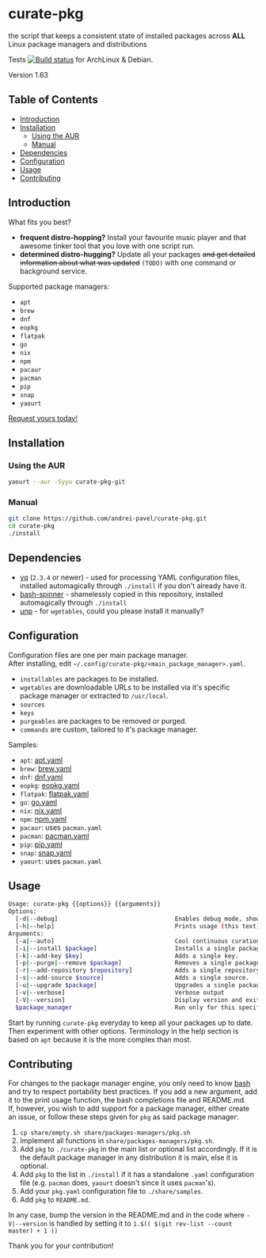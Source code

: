 # curate-pkg

the script that keeps a consistent state of installed packages across **ALL** Linux package managers and distributions

Tests [![Build status](https://circleci.com/gh/andrei-pavel/curate-pkg.svg?style=svg)](https://circleci.com/gh/andrei-pavel/curate-pkg) for ArchLinux & Debian.

Version 1.63


## Table of Contents

- [Introduction](#introduction)
- [Installation](#installation)
  - [Using the AUR](#using-the-aur)
  - [Manual](#manual)
- [Dependencies](#dependencies)
- [Configuration](#configuration)
- [Usage](#usage)
- [Contributing](#contributing)


## Introduction

What fits you best?
- **frequent distro-hopping?** Install your favourite music player and that awesome tinker tool that you love with one script run.
- **determined distro-hugging?** Update all your packages ~~and get detailed information about what was updated~~ `(TODO)` with one command or background service.

Supported package managers:
- `apt`
- `brew`
- `dnf`
- `eopkg`
- `flatpak`
- `go`
- `nix`
- `npm`
- `pacaur`
- `pacman`
- `pip`
- `snap`
- `yaourt`

[Request yours today!](https://github.com/andrei-pavel/curate-pkg/issues/new)


## Installation

### Using the AUR

```sh
yaourt --aur -Syyu curate-pkg-git
```

### Manual

```sh
git clone https://github.com/andrei-pavel/curate-pkg.git
cd curate-pkg
./install
```


## Dependencies

- [yq](https://github.com/kislyuk/yq) (`2.3.4` or newer) - used for processing YAML configuration files, installed automagically through `./install` if you don't already have it.
- [bash-spinner](https://github.com/tlatsas/bash-spinner) - shamelessly copied in this repository, installed automagically through `./install`
- [unp](https://github.com/mitsuhiko/unp) - for `wgetables`, could you please install it manually?


## Configuration

Configuration files are one per main package manager.<br/>
After installing, edit `~/.config/curate-pkg/<main_package_manager>.yaml`.

- `installables` are packages to be installed.
- `wgetables` are downloadable URLs to be installed via it's specific package manager or extracted to `/usr/local`.
- `sources`
- `keys`
- `purgeables` are packages to be removed or purged.
- `commands` are custom, tailored to it's package manager.

Samples:
- `apt`: [apt.yaml](share/samples/apt.yaml)
- `brew`: [brew.yaml](share/samples/brew.yaml)
- `dnf`: [dnf.yaml](share/samples/dnf.yaml)
- `eopkg`: [eopkg.yaml](share/samples/eopkg.yaml)
- `flatpak`: [flatpak.yaml](share/samples/flatpak.yaml)
- `go`: [go.yaml](share/samples/go.yaml)
- `nix`: [nix.yaml](share/samples/nix.yaml)
- `npm`: [npm.yaml](share/samples/npm.yaml)
- `pacaur`: uses `pacman.yaml`
- `pacman`: [pacman.yaml](share/samples/pacman.yaml)
- `pip`: [pip.yaml](share/samples/pip.yaml)
- `snap`: [snap.yaml](share/samples/snap.yaml)
- `yaourt`: uses `pacman.yaml`


## Usage

```sh
Usage: curate-pkg {{options}} {{arguments}}
Options:
  [-d|--debug]                                 Enables debug mode, showing every executed statement.
  [-h|--help]                                  Prints usage (this text).
Arguments:
  [-a|--auto]                                  Cool continuous curation
  [-i|--install $package]                      Installs a single package.
  [-k|--add-key $key]                          Adds a single key.
  [-p|--purge|--remove $package]               Removes a single package.
  [-r|--add-repository $repository]            Adds a single repository.
  [-s|--add-source $source]                    Adds a single source.
  [-u|--upgrade $package]                      Upgrades a single package.
  [-v|--verbose]                               Verbose output
  [-V|--version]                               Display version and exit.
  $package_manager                             Run only for this specific package manager.
```

Start by running `curate-pkg` everyday to keep all your packages up to date. Then experiment with other options. Terminology in the help section is based on `apt` because it is the more complex than most.


## Contributing

For changes to the package manager engine, you only need to know [bash](http://books.goalkicker.com/BashBook) and try to respect portability best practices. If you add a new argument, add it to the print usage function, the bash completions file and README.md.<br/>
If, however, you wish to add support for a package manager, either create an issue, or follow these steps given for `pkg` as said package manager:<br/>

1. `cp share/empty.sh share/packages-managers/pkg.sh`
2. Implement all functions in `share/packages-managers/pkg.sh`.
3. Add `pkg` to `./curate-pkg` in the main list or optional list accordingly. If it is the default package manager in any distribution it is main, else it is optional.
4. Add `pkg` to the list in `./install` if it has a standalone `.yaml` configuration file (e.g. `pacman` does, `yaourt` doesn't since it uses `pacman`'s).
5. Add your `pkg.yaml` configuration file to `./share/samples`.
6. Add `pkg` to `README.md`.

In any case, bump the version in the README.md and in the code where `-V|--version` is handled by setting it to `1.$(( $(git rev-list --count master) + 1 ))`

Thank you for your contribution!
